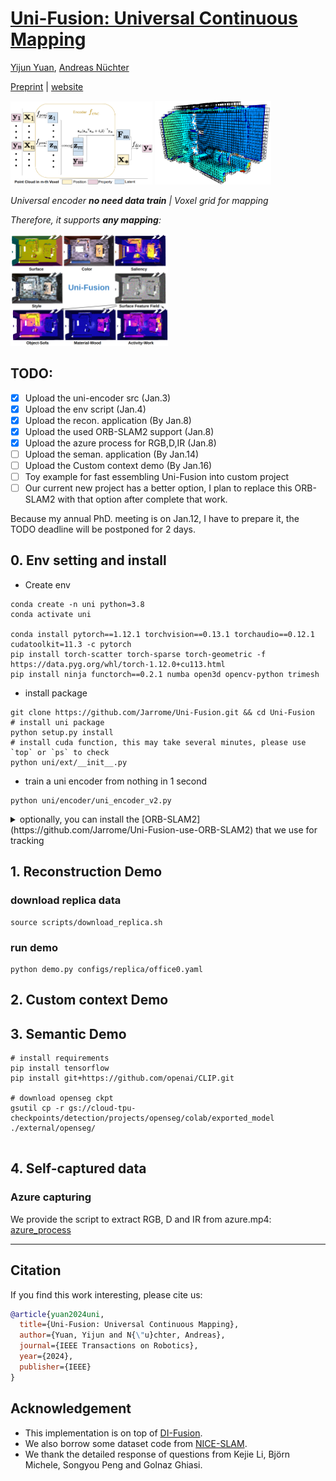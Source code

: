 # [Uni-Fusion: Universal Continuous Mapping](https://jarrome.github.io/Uni-Fusion/)

[Yijun Yuan](https://jarrome.github.io/), [Andreas Nüchter](https://www.informatik.uni-wuerzburg.de/robotics/team/nuechter/)

[Preprint](https://arxiv.org/abs/2303.12678) |  [website](https://jarrome.github.io/Uni-Fusion/)

<p align="">
      <img src="assets/encoder.png" align="" width="45%">
      <img src="assets/PLV.png" align="" width="37%">
</p>

*Universal encoder **no need data train** | Voxel grid for mapping*

*Therefore, it supports **any mapping**:*

<p align="">
<img src="assets/cover_2.png" align="" width="50%">
</p>

## TODO:
- [x] Upload the uni-encoder src (Jan.3)
- [x] Upload the env script (Jan.4)
- [x] Upload the recon. application (By Jan.8)
- [x] Upload the used ORB-SLAM2 support (Jan.8)
- [x] Upload the azure process for RGB,D,IR (Jan.8)
- [ ] Upload the seman. application (By Jan.14)
- [ ] Upload the Custom context demo (By Jan.16)
- [ ] Toy example for fast essembling Uni-Fusion into custom project
- [ ] Our current new project has a better option, I plan to replace this ORB-SLAM2 with that option after complete that work.

Because my annual PhD. meeting is on Jan.12, I have to prepare it, the TODO deadline will be postponed for 2 days.  

## 0. Env setting and install
* Create env
```
conda create -n uni python=3.8
conda activate uni

conda install pytorch==1.12.1 torchvision==0.13.1 torchaudio==0.12.1 cudatoolkit=11.3 -c pytorch
pip install torch-scatter torch-sparse torch-geometric -f https://data.pyg.org/whl/torch-1.12.0+cu113.html
pip install ninja functorch==0.2.1 numba open3d opencv-python trimesh
```

* install package
```
git clone https://github.com/Jarrome/Uni-Fusion.git && cd Uni-Fusion
# install uni package
python setup.py install
# install cuda function, this may take several minutes, please use `top` or `ps` to check
python uni/ext/__init__.py
```

* train a uni encoder from nothing in 1 second
```
python uni/encoder/uni_encoder_v2.py
```


<details>
<summary> optionally, you can install the [ORB-SLAM2](https://github.com/Jarrome/Uni-Fusion-use-ORB-SLAM2) that we use for tracking</summary>
  
```
cd external
git clone https://github.com/Jarrome/Uni-Fusion-use-ORB-SLAM2
cd [this_folder]
# this_folder is the absolute path for the orbslam2
# Add ORB_SLAM2/lib to PYTHONPATH and LD_LIBRARY_PATH environment variables
# I suggest putting this in ~/.bashrc
export PYTHONPATH=$PYTHONPATH:[this_folder]/lib
export LD_LIBRARY_PATH=$LD_LIBRARY_PATH:[this_folder]/lib

./build.sh && ./build_python.sh
```
</details>

## 1. Reconstruction Demo

### download replica data
```
source scripts/download_replica.sh
```

### run demo
```
python demo.py configs/replica/office0.yaml
```

## 2. Custom context Demo

## 3. Semantic Demo
```
# install requirements
pip install tensorflow
pip install git+https://github.com/openai/CLIP.git

# download openseg ckpt
gsutil cp -r gs://cloud-tpu-checkpoints/detection/projects/openseg/colab/exported_model ./external/openseg/


```

## 4. Self-captured data
### Azure capturing
We provide the script to extract RGB, D and IR from azure.mp4: [azure_process](https://github.com/Jarrome/azure_process)

---


## Citation
If you find this work interesting, please cite us:
```bibtex
@article{yuan2024uni,
  title={Uni-Fusion: Universal Continuous Mapping},
  author={Yuan, Yijun and N{\"u}chter, Andreas},
  journal={IEEE Transactions on Robotics},
  year={2024},
  publisher={IEEE}
}
```

## Acknowledgement
* This implementation is on top of [DI-Fusion](https://github.com/huangjh-pub/di-fusion).
* We also borrow some dataset code from [NICE-SLAM](https://github.com/cvg/nice-slam).
* We thank the detailed response of questions from Kejie Li, Björn Michele, Songyou Peng and Golnaz Ghiasi.
